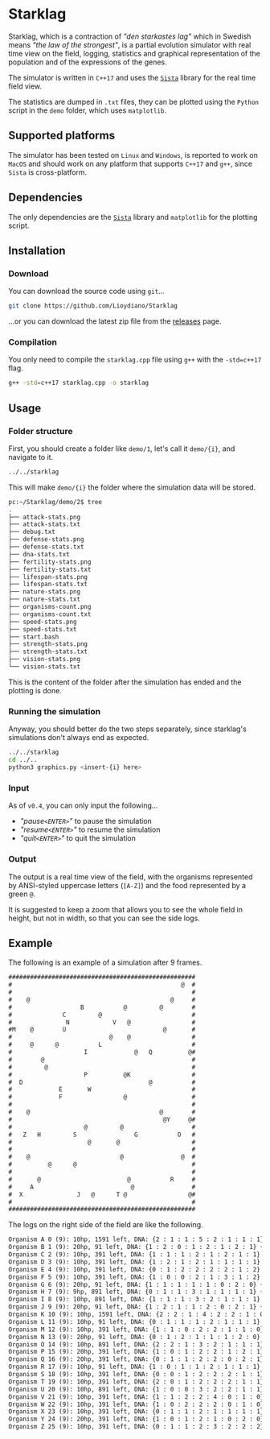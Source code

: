 # Starklag

Starklag, which is a contraction of *"den starkastes lag"* which in Swedish means *"the law of the strongest"*, is a partial evolution simulator with real time view on the field, logging, statistics and graphical representation of the population and of the expressions of the genes.

The simulator is written in `C++17` and uses the [`Sista`](https://github.com/FLAK-ZOSO/Sista) library for the real time field view.

The statistics are dumped in `.txt` files, they can be plotted using the `Python` script in the `demo` folder, which uses `matplotlib`.

## Supported platforms

The simulator has been tested on `Linux` and `Windows`, is reported to work on `MacOS` and should work on any platform that supports `C++17` and `g++`, since `Sista` is cross-platform.

## Dependencies

The only dependencies are the [`Sista`](https://github.com/FLAK-ZOSO/Sista) library and `matplotlib` for the plotting script.

## Installation

### Download

You can download the source code using `git`...

```bash
git clone https://github.com/Lioydiano/Starklag
```

...or you can download the latest zip file from the [releases](https://github.com/Lioydiano/Starklag/releases) page.

### Compilation

You only need to compile the `starklag.cpp` file using `g++` with the `-std=c++17` flag.

```bash
g++ -std=c++17 starklag.cpp -o starklag
```

## Usage

### Folder structure

First, you should create a folder like `demo/1`, let's call it `demo/{i}`, and navigate to it.

```bash
../../starklag
```

This will make `demo/{i}` the folder where the simulation data will be stored.

```bash
pc:~/Starklag/demo/2$ tree
.
├── attack-stats.png
├── attack-stats.txt
├── debug.txt
├── defense-stats.png
├── defense-stats.txt
├── dna-stats.txt
├── fertility-stats.png
├── fertility-stats.txt
├── lifespan-stats.png
├── lifespan-stats.txt
├── nature-stats.png
├── nature-stats.txt
├── organisms-count.png
├── organisms-count.txt
├── speed-stats.png
├── speed-stats.txt
├── start.bash
├── strength-stats.png
├── strength-stats.txt
├── vision-stats.png
└── vision-stats.txt
```

This is the content of the folder after the simulation has ended and the plotting is done.

### Running the simulation

Anyway, you should better do the two steps separately, since starklag's simulations don't always end as expected.

```bash
../../starklag
cd ../..
python3 graphics.py <insert-{i} here>
```

### Input

As of `v0.4`, you can only input the following...

- *"pause`<ENTER>`"* to pause the simulation
- *"resume`<ENTER>`"* to resume the simulation
- *"quit`<ENTER>`"* to quit the simulation

### Output

The output is a real time view of the field, with the organisms represented by ANSI-styled uppercase letters (`[A-Z]`) and the food represented by a green `@`.

It is suggested to keep a zoom that allows you to see the whole field in height, but not in width, so that you can see the side logs.

## Example

The following is an example of a simulation after 9 frames.

```txt
####################################################
#                                               @  #
#                                                  #
#    @                                       @     #
#                   B           @         @        #
#              C         @                         #
#               N            V   @                 #
#M    @        U                           @       #
#                           @    @                 #
#     @      @           L                         #
#                    I             @   Q          @#
#        @                                         #
#         @                                        #
#                    P          @K                 #
#  D                                   @           #
#             E       W                            #
#             F                 @                  #
#                                                  #
#    @                                    @        #
#                                          @Y     @#
#                    @         @                   #
#   Z   H         S                G           O   #
#                     @       @                    #
#                                                  #
#    @                         @                @  #
#          @      @                                #
#                                                  #
#       @                        @           R     #
#     A                           @                #
#  X               J   @      T @                 @#
#                                                  #
####################################################
```

The logs on the right side of the field are like the following.

```txt
Organism A 0 (9): 10hp, 1591 left, DNA: {2 : 1 : 1 : 5 : 2 : 1 : 1 : 1} {27, 5}
Organism B 1 (9): 20hp, 91 left, DNA: {1 : 2 : 0 : 1 : 2 : 1 : 2 : 1} {3, 19}
Organism C 2 (9): 10hp, 391 left, DNA: {1 : 1 : 1 : 2 : 1 : 2 : 1 : 1} {4, 14}
Organism D 3 (9): 10hp, 391 left, DNA: {1 : 2 : 1 : 2 : 1 : 1 : 1 : 1} {13, 2}
Organism E 4 (9): 10hp, 391 left, DNA: {0 : 1 : 2 : 2 : 2 : 2 : 1 : 2} {14, 13}
Organism F 5 (9): 10hp, 391 left, DNA: {1 : 0 : 0 : 2 : 1 : 3 : 1 : 2} {15, 13}
Organism G 6 (9): 20hp, 91 left, DNA: {1 : 1 : 1 : 1 : 1 : 0 : 2 : 0} {20, 34}
Organism H 7 (9): 9hp, 891 left, DNA: {0 : 1 : 1 : 3 : 1 : 1 : 1 : 1} {20, 7}
Organism I 8 (9): 10hp, 891 left, DNA: {1 : 1 : 1 : 3 : 2 : 1 : 1 : 1} {9, 20}
Organism J 9 (9): 20hp, 91 left, DNA: {1 : 2 : 1 : 1 : 2 : 0 : 2 : 1} {28, 18}
Organism K 10 (9): 10hp, 1591 left, DNA: {2 : 2 : 1 : 4 : 2 : 2 : 1 : 0} {12, 32}
Organism L 11 (9): 10hp, 91 left, DNA: {0 : 1 : 1 : 1 : 2 : 1 : 1 : 1} {8, 24}
Organism M 12 (9): 10hp, 391 left, DNA: {1 : 1 : 0 : 2 : 2 : 1 : 1 : 0} {6, 0}
Organism N 13 (9): 20hp, 91 left, DNA: {0 : 1 : 2 : 1 : 1 : 1 : 2 : 0} {5, 15}
Organism O 14 (9): 10hp, 891 left, DNA: {2 : 2 : 1 : 3 : 2 : 1 : 1 : 1} {20, 46}
Organism P 15 (9): 20hp, 391 left, DNA: {1 : 0 : 1 : 2 : 2 : 1 : 2 : 1} {12, 20}
Organism Q 16 (9): 20hp, 391 left, DNA: {0 : 1 : 1 : 2 : 2 : 0 : 2 : 1} {9, 38}
Organism R 17 (9): 10hp, 91 left, DNA: {1 : 0 : 1 : 1 : 2 : 1 : 1 : 1} {26, 44}
Organism S 18 (9): 10hp, 391 left, DNA: {0 : 0 : 1 : 2 : 2 : 2 : 1 : 1} {20, 17}
Organism T 19 (9): 10hp, 391 left, DNA: {2 : 0 : 1 : 2 : 2 : 2 : 1 : 1} {28, 29}
Organism U 20 (9): 10hp, 891 left, DNA: {1 : 0 : 0 : 3 : 2 : 2 : 1 : 1} {6, 14}
Organism V 21 (9): 10hp, 391 left, DNA: {1 : 1 : 2 : 2 : 4 : 0 : 1 : 0} {5, 28}
Organism W 22 (9): 10hp, 391 left, DNA: {1 : 0 : 2 : 2 : 2 : 0 : 1 : 0} {14, 21}
Organism X 23 (9): 10hp, 391 left, DNA: {0 : 1 : 1 : 2 : 1 : 1 : 1 : 1} {28, 2}
Organism Y 24 (9): 20hp, 391 left, DNA: {1 : 0 : 1 : 2 : 1 : 0 : 2 : 0} {18, 43}
Organism Z 25 (9): 10hp, 391 left, DNA: {0 : 1 : 1 : 2 : 3 : 2 : 2 : 2} {20, 3}
```
